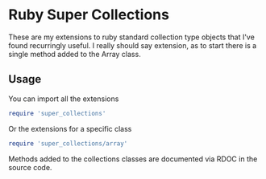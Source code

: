 # Ruby Super Collections #
These are my extensions to ruby standard collection type objects that I've
found recurringly useful.  I really should say extension, as to start there is
a single method added to the Array class.

## Usage ##
You can import all the extensions
```ruby
require 'super_collections'
```

Or the extensions for a specific class
```ruby
require 'super_collections/array'
```

Methods added to the collections classes are documented via RDOC in the source
code.
